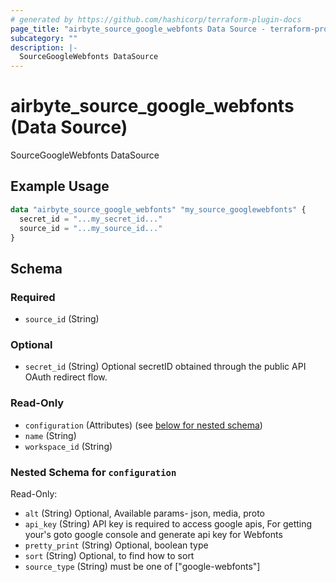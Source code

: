 ```yaml
---
# generated by https://github.com/hashicorp/terraform-plugin-docs
page_title: "airbyte_source_google_webfonts Data Source - terraform-provider-airbyte"
subcategory: ""
description: |-
  SourceGoogleWebfonts DataSource
---
```


# airbyte_source_google_webfonts (Data Source)

SourceGoogleWebfonts DataSource

## Example Usage

```terraform
data "airbyte_source_google_webfonts" "my_source_googlewebfonts" {
  secret_id = "...my_secret_id..."
  source_id = "...my_source_id..."
}
```

<!-- schema generated by tfplugindocs -->
## Schema

### Required

- `source_id` (String)

### Optional

- `secret_id` (String) Optional secretID obtained through the public API OAuth redirect flow.

### Read-Only

- `configuration` (Attributes) (see [below for nested schema](#nestedatt--configuration))
- `name` (String)
- `workspace_id` (String)

<a id="nestedatt--configuration"></a>
### Nested Schema for `configuration`

Read-Only:

- `alt` (String) Optional, Available params- json, media, proto
- `api_key` (String) API key is required to access google apis, For getting your's goto google console and generate api key for Webfonts
- `pretty_print` (String) Optional, boolean type
- `sort` (String) Optional, to find how to sort
- `source_type` (String) must be one of ["google-webfonts"]


